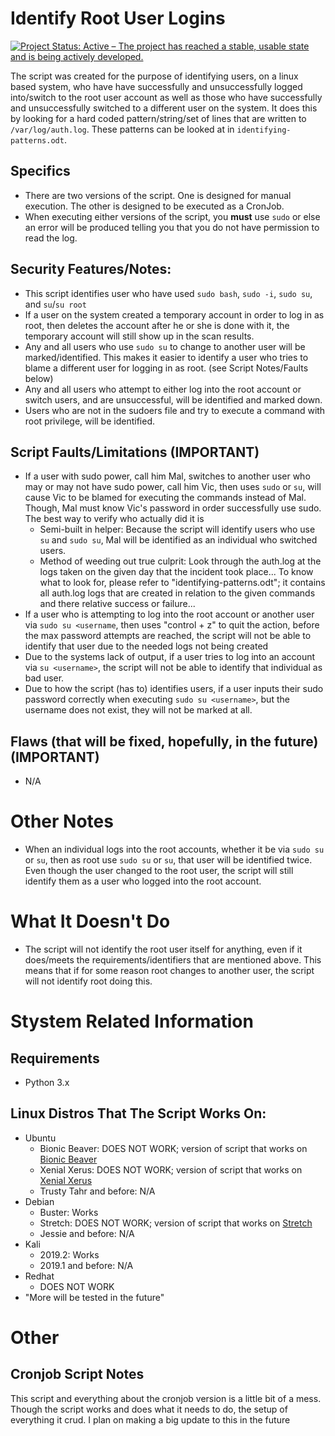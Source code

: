 # Identify Root User Logins
[![Project Status: Active – The project has reached a stable, usable state and is being actively developed.](https://www.repostatus.org/badges/latest/active.svg)](https://www.repostatus.org/#active)

The script was created for the purpose of identifying users, on a linux based system, who have have successfully and unsuccessfully logged into/switch to the root user account as well as those who have successfully and unsuccessfully switched to a different user on the system. It does this by looking for a hard coded pattern/string/set of lines that are written to `/var/log/auth.log`. These patterns can be looked at in `identifying-patterns.odt`.

## Specifics
- There are two versions of the script. One is designed for manual execution. The other is designed to be executed as a CronJob.
- When executing either versions of the script, you **must** use `sudo` or else an error will be produced telling you that you do not have permission to read the log. 

## Security Features/Notes:
- This script identifies user who have used `sudo bash`, `sudo -i`, `sudo su`, and `su`/`su root`
- If a user on the system created a temporary account in order to log in as root, then deletes the account after he or she is done with it, the temporary account will still show up in the scan results.
- Any and all users who use `sudo su` to change to another user will be marked/identified. This makes it easier to identify a user who tries to blame a different user for logging in as root. (see Script Notes/Faults below)
- Any and all users who attempt to either log into the root account or switch users, and are unsuccessful, will be identified and marked down.
- Users who are not in the sudoers file and try to execute a command with root privilege, will be identified.

## Script Faults/Limitations (IMPORTANT)
- If a user with sudo power, call him Mal, switches to another user who may or may not have sudo power, call him Vic, then uses `sudo` or `su`, will cause Vic to be blamed for executing the commands instead of Mal. Though, Mal must know Vic's password in order successfully use sudo. The best way to verify who actually did it is 
  - Semi-built in helper: Because the script will identify users who use `su` and `sudo su`, Mal will be identified as an individual who switched users.
  - Method of weeding out true culprit: Look through the auth.log at the logs taken on the given day that the incident took place... To know what to look for, please refer to "identifying-patterns.odt"; it contains all auth.log logs that are created in relation to the given commands and there relative success or failure...
- If a user who is attempting to log into the root account or another user via `sudo su <username`, then uses "control + z" to quit the action, before the max password attempts are reached, the script will not be able to identify that user due to the needed logs not being created
- Due to the systems lack of output, if a user tries to log into an account via `su <username>`, the script will not be able to identify that individual as bad user.
- Due to how the script (has to) identifies users, if a user inputs their sudo password correctly when executing `sudo su <username>`, but the username does not exist, they will not be marked at all.


## Flaws (that will be fixed, hopefully, in the future) (IMPORTANT)
- N/A

# Other Notes
- When an individual logs into the root accounts, whether it be via `sudo su` or `su`, then as root use `sudo su` or `su`, that user will be identified twice. Even though the user changed to the root user, the script will still identify them as a user who logged into the root account.

# What It Doesn't Do
- The script will not identify the root user itself for anything, even if it does/meets the requirements/identifiers that are mentioned above. This means that if for some reason root changes to another user, the script will not identify root doing this.

# Stystem Related Information
## Requirements
- Python 3.x

## Linux Distros That The Script Works On:
- Ubuntu
  - Bionic Beaver: DOES NOT WORK; version of script that works on [Bionic Beaver](https://github.com/StrangeRanger/identify-root-user-logins)
  - Xenial Xerus: DOES NOT WORK; version of script that works on [Xenial Xerus](https://github.com/StrangeRanger/identify-root-user-logins) 
  - Trusty Tahr and before: N/A
- Debian
  - Buster: Works 
  - Stretch: DOES NOT WORK; version of script that works on [Stretch](https://github.com/StrangeRanger/identify-root-user-logins)
  - Jessie and before: N/A
- Kali
  - 2019.2: Works
  - 2019.1 and before: N/A
- Redhat
  - DOES NOT WORK
- "More will be tested in the future"

# Other
## Cronjob Script Notes
This script and everything about the cronjob version is a little bit of a mess. Though the script works and does what it needs to do, the setup of everything it crud. I plan on making a big update to this in the future
